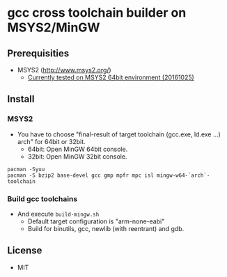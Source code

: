 # gcc cross toolchain builder on MSYS2/MinGW

## Prerequisities

* MSYS2 (http://www.msys2.org/)
  * [Currently tested on MSYS2 64bit environment (20161025)](http://repo.msys2.org/distrib/x86_64/msys2-x86_64-20161025.exe)

## Install

### MSYS2

* You have to choose "final-result of target toolchain (gcc.exe, ld.exe ...) arch" for 64bit or 32bit.
  * 64bit: Open MinGW 64bit console.
  * 32bit: Open MinGW 32bit console.

```
pacman -Syuu
pacman -S bzip2 base-devel gcc gmp mpfr mpc isl mingw-w64-`arch`-toolchain
```

### Build gcc toolchains

* And execute `build-mingw.sh`
  * Default target configuration is "arm-none-eabi"
  * Build for binutils, gcc, newlib (with reentrant) and gdb.

## License

* MIT

